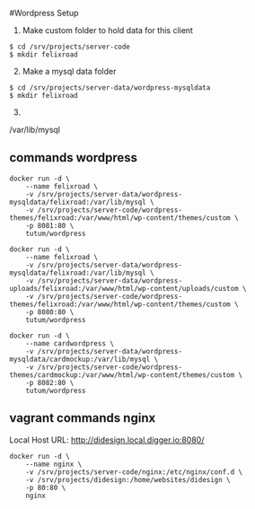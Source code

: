 #Wordpress Setup

1. Make custom folder to hold data for this client 

```
$ cd /srv/projects/server-code
$ mkdir felixroad
```

2. Make a mysql data folder

```
$ cd /srv/projects/server-data/wordpress-mysqldata
$ mkdir felixroad
```

3.


/var/lib/mysql


## commands wordpress


```
docker run -d \
	--name felixroad \
	-v /srv/projects/server-data/wordpress-mysqldata/felixroad:/var/lib/mysql \
	-v /srv/projects/server-code/wordpress-themes/felixroad:/var/www/html/wp-content/themes/custom \
	-p 8081:80 \
	tutum/wordpress
```

```
docker run -d \
	--name felixroad \
	-v /srv/projects/server-data/wordpress-mysqldata/felixroad:/var/lib/mysql \
	-v /srv/projects/server-data/wordpress-uploads/felixroad:/var/www/html/wp-content/uploads/custom \
	-v /srv/projects/server-code/wordpress-themes/felixroad:/var/www/html/wp-content/themes/custom \
	-p 8080:80 \
	tutum/wordpress
```

```
docker run -d \
	--name cardwordpress \
	-v /srv/projects/server-data/wordpress-mysqldata/cardmockup:/var/lib/mysql \
	-v /srv/projects/server-code/wordpress-themes/cardmockup:/var/www/html/wp-content/themes/custom \
	-p 8082:80 \
	tutum/wordpress
```

## vagrant commands nginx

Local Host URL: http://didesign.local.digger.io:8080/

```
docker run -d \
	--name nginx \
	-v /srv/projects/server-code/nginx:/etc/nginx/conf.d \
	-v /srv/projects/didesign:/home/websites/didesign \
	-p 80:80 \
	nginx
```
